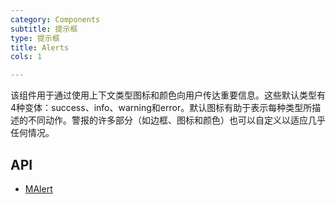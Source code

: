 ```yaml
---
category: Components
subtitle: 提示框
type: 提示框
title: Alerts
cols: 1

---
```


该组件用于通过使用上下文类型图标和颜色向用户传达重要信息。这些默认类型有4种变体：success、info、warning和error。默认图标有助于表示每种类型所描述的不同动作。警报的许多部分（如边框、图标和颜色）也可以自定义以适应几乎任何情况。

## API

- [MAlert](/docs/api/MAlert)
